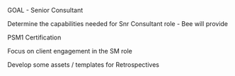 GOAL - Senior Consultant

Determine the capabilities needed for Snr Consultant role - Bee will provide

PSM1 Certification

Focus on client engagement in the SM role 

Develop some assets / templates for Retrospectives